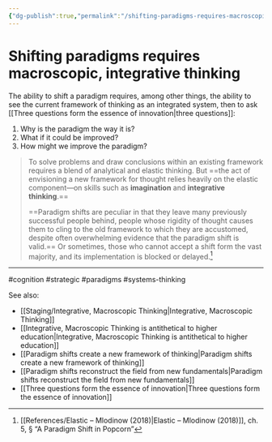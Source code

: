 ```yaml
---
{"dg-publish":true,"permalink":"/shifting-paradigms-requires-macroscopic-integrative-thinking/"}
---
```


# Shifting paradigms requires macroscopic, integrative thinking

The ability to shift a paradigm requires, among other things, the ability to see the current framework of thinking as an integrated system, then to ask [[Three questions form the essence of innovation\|three questions]]:

1. Why is the paradigm the way it is? 
2. What if it could be improved?
3. How might we improve the paradigm?

> To solve problems and draw conclusions within an existing framework requires a blend of analytical and elastic thinking. But ==the act of envisioning a new framework for thought relies heavily on the elastic component—on skills such as **imagination** and **integrative thinking**.==
>
> ==Paradigm shifts are peculiar in that they leave many previously successful people behind, people whose rigidity of thought causes them to cling to the old framework to which they are accustomed, despite often overwhelming evidence that the paradigm shift is valid.== Or sometimes, those who cannot accept a shift form the vast majority, and its implementation is blocked or delayed.[^1]

---
#cognition #strategic #paradigms #systems-thinking 

See also:
- [[Staging/Integrative, Macroscopic Thinking\|Integrative, Macroscopic Thinking]]
- [[Integrative, Macroscopic Thinking is antithetical to higher education\|Integrative, Macroscopic Thinking is antithetical to higher education]]
- [[Paradigm shifts create a new framework of thinking\|Paradigm shifts create a new framework of thinking]]
- [[Paradigm shifts reconstruct the field from new fundamentals\|Paradigm shifts reconstruct the field from new fundamentals]]
- [[Three questions form the essence of innovation\|Three questions form the essence of innovation]]

[^1]: [[References/Elastic – Mlodinow (2018)\|Elastic – Mlodinow (2018)]], ch. 5, § “A Paradigm Shift in Popcorn”